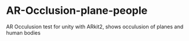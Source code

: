 # AR-Occlusion-plane-people
AR Occulusion test for unity with ARkit2, shows occulusion of planes and human bodies
